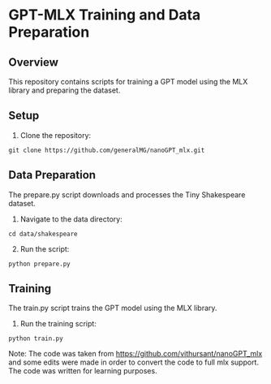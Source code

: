 # GPT-MLX Training and Data Preparation

## Overview

This repository contains scripts for training a GPT model using the MLX library and preparing the dataset.

## Setup

1. Clone the repository:

```
git clone https://github.com/generalMG/nanoGPT_mlx.git
```

## Data Preparation

The prepare.py script downloads and processes the Tiny Shakespeare dataset.

1. Navigate to the data directory:

```
cd data/shakespeare
```

2. Run the script:

```
python prepare.py
```

## Training

The train.py script trains the GPT model using the MLX library.

1. Run the training script:

```
python train.py
```

Note: The code was taken from https://github.com/vithursant/nanoGPT_mlx and some edits were made in order to convert the code to full mlx support.
The code was written for learning purposes.
